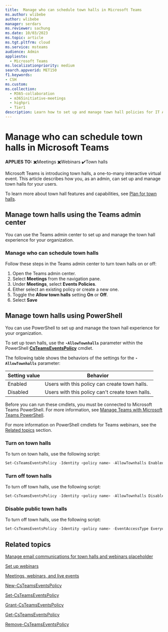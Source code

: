 ```yaml
---
title:  Manage who can schedule town halls in Microsoft Teams
ms.author: wlibebe
author: wlibebe
manager: serdars
ms.reviewer: sachung
ms.date: 10/03/2023
ms.topic: article
ms.tgt.pltfrm: cloud
ms.service: msteams
audience: Admin
appliesto: 
  - Microsoft Teams
ms.localizationpriority: medium
search.appverid: MET150
f1.keywords:
- CSH
ms.custom: 
ms.collection: 
  - M365-collaboration
  - m365initiative-meetings
  - highpri
  - Tier1
description: Learn how to set up and manage town hall policies for IT Admins in Teams.
---
```


# Manage who can schedule town halls in Microsoft Teams

**APPLIES TO:** ✖️Meetings ✖️Webinars ✔️Town halls

Microsoft Teams is introducing town halls, a one-to-many interactive virtual event. This article describes how you, as an admin, can set up and manage town halls for your users.

To learn more about town hall features and capabilities, see [Plan for town halls](plan-town-halls.md).

## Manage town halls using the Teams admin center

You can use the Teams admin center to set up and manage the town hall experience for your organization.

### Manage who can schedule town halls

Follow these steps in the Teams admin center to turn town halls on or off:

1. Open the Teams admin center.
2. Select **Meetings** from the navigation pane.
3. Under **Meetings**, select **Events Policies**.
4. Either select an existing policy or create a new one.
5. Toggle the **Allow town halls** setting **On** or **Off**.
6. Select **Save**

## Manage town halls using PowerShell

You can use PowerShell to set up and manage the town hall experience for your organization.

To set up town halls, use the **`-AllowTownhalls`** parameter within the PowerShell [**CsTeamsEventsPolicy**](/powershell/module/teams/set-csteamseventspolicy) cmdlet.

The following table shows the behaviors of the settings for the **`-AllowTownhalls`** parameter:

|Setting value| Behavior|
|---------|---------------|
|Enabled| Users with this policy can create town halls. |
|Disabled| Users with this policy can't create town halls.|

Before you can run these cmdlets, you must be connected to Microsoft Teams PowerShell. For more information, see [Manage Teams with Microsoft Teams PowerShell](/microsoftteams/teams-powershell-managing-teams).

For more information on PowerShell cmdlets for Teams webinars, see the [Related topics](#related-topics) section.

### Turn on town halls

To turn on town halls, use the following script:

```powershell
Set-CsTeamsEventsPolicy -Identity <policy name> -AllowTownhalls Enabled
```

### Turn off town halls

To turn off town halls, use the following script:

```powershell
Set-CsTeamsEventsPolicy -Identity <policy name> -AllowTownhalls Disabled
```

### Disable public town halls

To turn off town halls, use the following script:

```powershell
Set-CsTeamsEventsPolicy -Identity <policy name> -EventAccessType EveryoneInCompanyExcludingGuests
```

## Related topics

[Manage email communications for town halls and webinars placeholder](manage-email-communications.md)

[Set up webinars](set-up-webinars.md)

[Meetings, webinars, and live events](quick-start-meetings-live-events.md)

[New-CsTeamsEventsPolicy](/powershell/module/teams/new-csteamseventspolicy)

[Set-CsTeamsEventsPolicy](/powershell/module/teams/set-csteamseventspolicy)

[Grant-CsTeamsEventsPolicy](/powershell/module/teams/grant-csteamseventspolicy)

[Get-CsTeamsEventsPolicy](/powershell/module/teams/get-csteamseventspolicy)

[Remove-CsTeamsEventsPolicy](/powershell/module/teams/remove-csteamseventspolicy)

